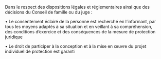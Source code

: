 Dans le respect des dispositions légales et réglementaires ainsi que des décisions du Conseil de famille ou du juge :

• Le consentement éclairé de la personne est recherché en l’informant, par tous les moyens adaptés à sa situation et en veillant à sa compréhension, des conditions d’exercice et des conséquences de la mesure de protection juridique

• Le droit de participer à la conception et à la mise en œuvre du projet individuel de protection est garanti
